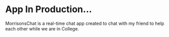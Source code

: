 # App In Production...
MorrisonsChat is a real-time chat app created to chat with my friend to help each other while we are in College.
